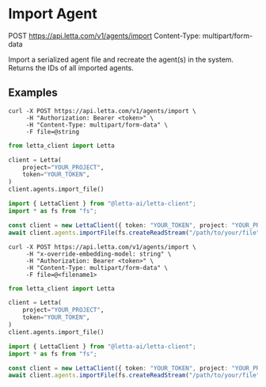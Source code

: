 # Import Agent

POST https://api.letta.com/v1/agents/import
Content-Type: multipart/form-data

Import a serialized agent file and recreate the agent(s) in the system.
Returns the IDs of all imported agents.

## Examples

```shell
curl -X POST https://api.letta.com/v1/agents/import \
     -H "Authorization: Bearer <token>" \
     -H "Content-Type: multipart/form-data" \
     -F file=@string
```

```python
from letta_client import Letta

client = Letta(
    project="YOUR_PROJECT",
    token="YOUR_TOKEN",
)
client.agents.import_file()

```

```typescript
import { LettaClient } from "@letta-ai/letta-client";
import * as fs from "fs";

const client = new LettaClient({ token: "YOUR_TOKEN", project: "YOUR_PROJECT" });
await client.agents.importFile(fs.createReadStream("/path/to/your/file"), {});

```

```shell
curl -X POST https://api.letta.com/v1/agents/import \
     -H "x-override-embedding-model: string" \
     -H "Authorization: Bearer <token>" \
     -H "Content-Type: multipart/form-data" \
     -F file=@<filename1>
```

```python
from letta_client import Letta

client = Letta(
    project="YOUR_PROJECT",
    token="YOUR_TOKEN",
)
client.agents.import_file()

```

```typescript
import { LettaClient } from "@letta-ai/letta-client";
import * as fs from "fs";

const client = new LettaClient({ token: "YOUR_TOKEN", project: "YOUR_PROJECT" });
await client.agents.importFile(fs.createReadStream("/path/to/your/file"), {});

```